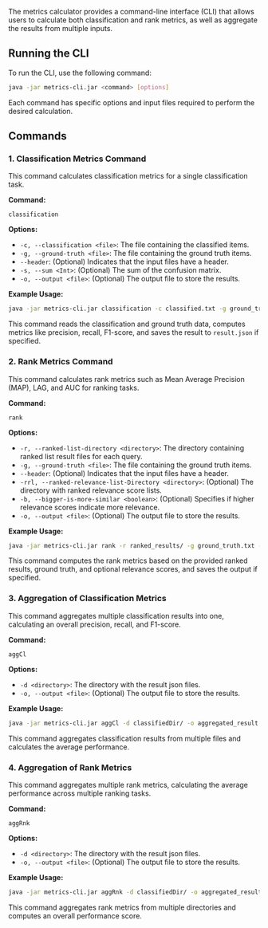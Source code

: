 The metrics calculator provides a command-line interface (CLI) that allows users to calculate both classification and rank metrics, as well as aggregate the results from multiple inputs.

## Running the CLI

To run the CLI, use the following command:

```bash
java -jar metrics-cli.jar <command> [options]
```

Each command has specific options and input files required to perform the desired calculation.

## Commands

### 1. **Classification Metrics Command**

This command calculates classification metrics for a single classification task.

**Command:**
```
classification
```

**Options:**
- `-c, --classification <file>`: The file containing the classified items.
- `-g, --ground-truth <file>`: The file containing the ground truth items.
- `--header`: (Optional) Indicates that the input files have a header.
- `-s, --sum <Int>`: (Optional) The sum of the confusion matrix.
- `-o, --output <file>`: (Optional) The output file to store the results.


**Example Usage:**
```bash
java -jar metrics-cli.jar classification -c classified.txt -g ground_truth.txt --header -s 5 -o result.json
```

This command reads the classification and ground truth data, computes metrics like precision, recall, F1-score, and saves the result to `result.json` if specified.

### 2. **Rank Metrics Command**

This command calculates rank metrics such as Mean Average Precision (MAP), LAG, and AUC for ranking tasks.

**Command:**
```
rank
```

**Options:**
- `-r, --ranked-list-directory <directory>`: The directory containing ranked list result files for each query.
- `-g, --ground-truth <file>`: The file containing the ground truth items.
- `--header`: (Optional) Indicates that the input files have a header.
- `-rrl, --ranked-relevance-list-Directory <directory>`: (Optional) The directory with ranked relevance score lists.
- `-b, --bigger-is-more-similar <boolean>`: (Optional) Specifies if higher relevance scores indicate more relevance.
- `-o, --output <file>`: (Optional) The output file to store the results.


**Example Usage:**
```bash
java -jar metrics-cli.jar rank -r ranked_results/ -g ground_truth.txt -rrl relevance_scores/ -b true --header -o result.json
```

This command computes the rank metrics based on the provided ranked results, ground truth, and optional relevance scores, and saves the output if specified.

### 3. **Aggregation of Classification Metrics**

This command aggregates multiple classification results into one, calculating an overall precision, recall, and F1-score.

**Command:**
```
aggCl
```

**Options:**
- `-d <directory>`: The directory with the result json files.
- `-o, --output <file>`: (Optional) The output file to store the results.

**Example Usage:**
```bash
java -jar metrics-cli.jar aggCl -d classifiedDir/ -o aggregated_result.json
```

This command aggregates classification results from multiple files and calculates the average performance.

### 4. **Aggregation of Rank Metrics**

This command aggregates multiple rank metrics, calculating the average performance across multiple ranking tasks.

**Command:**
```
aggRnk
```

**Options:**
- `-d <directory>`: The directory with the result json files.
- `-o, --output <file>`: (Optional) The output file to store the results.

**Example Usage:**
```bash
java -jar metrics-cli.jar aggRnk -d classifiedDir/ -o aggregated_result.json
```

This command aggregates rank metrics from multiple directories and computes an overall performance score.

